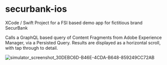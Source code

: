 # securbank-ios

XCode / Swift Project for a FSI based demo app for fictitious brand SecurBank

Calls a GraphQL based query of Content Fragments from Adobe Experience Manager, via a Persisted Query.
Results are displayed as a horizontal scroll, with tap through to detail. 

![simulator_screenshot_30DEBC6D-B46E-4CDA-B648-859249CC72AB](https://github.com/markszulc/securbank-ios/assets/1145871/654ab6a7-00ab-416d-b986-ff36dfe32f55)
